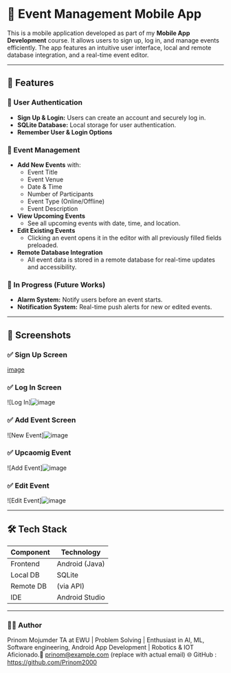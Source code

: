 # 📅 Event Management Mobile App

This is a mobile application developed as part of my **Mobile App Development** course. It allows users to sign up, log in, and manage events efficiently. The app features an intuitive user interface, local and remote database integration, and a real-time event editor.

---

## 🚀 Features

### 🔐 User Authentication
- **Sign Up & Login:** Users can create an account and securely log in.
- **SQLite Database:** Local storage for user authentication.
- **Remember User & Login Options**

### 📆 Event Management
- **Add New Events** with:
  - Event Title
  - Event Venue
  - Date & Time
  - Number of Participants
  - Event Type (Online/Offline)
  - Event Description
- **View Upcoming Events**
  - See all upcoming events with date, time, and location.
- **Edit Existing Events**
  - Clicking an event opens it in the editor with all previously filled fields preloaded.
- **Remote Database Integration**
  - All event data is stored in a remote database for real-time updates and accessibility.

### 🔔 In Progress (Future Works)
- **Alarm System:** Notify users before an event starts.
- **Notification System:** Real-time push alerts for new or edited events.

---

## 📸 Screenshots

### ✅ Sign Up Screen
[image](https://github.com/user-attachments/assets/6c357b08-0826-4267-abc2-99c5bd37cd97)

### ✅ Log In Screen
![Log In]![image](https://github.com/user-attachments/assets/bd5e21fb-9549-4fde-8a4c-6bd69b30e784)

### ✅ Add Event Screen
![New Event]![image](https://github.com/user-attachments/assets/092e030b-91c8-4947-bef8-ddde0f3b28c5)

### ✅ Upcaomig Event
![Add Event]![image](https://github.com/user-attachments/assets/3b370806-b909-4089-b421-41937afde3bb)

### ✅ Edit Event
![Edit Event]![image](https://github.com/user-attachments/assets/4a132a62-5975-496f-8078-e6b390126792)

---

## 🛠️ Tech Stack

| Component         | Technology             |
|------------------|------------------------|
| Frontend         | Android (Java)         |
| Local DB         | SQLite                 |
| Remote DB        | (via API)  |
| IDE              | Android Studio         |

---

### 🧑‍💻 Author
Prinom Mojumder
TA at EWU | Problem Solving | Enthusiast in AI, ML, Software engineering, Android App Development | Robotics & IOT Aficionado.📧 prinom@example.com (replace with actual email)
🌐 GitHub : https://github.com/Prinom2000
